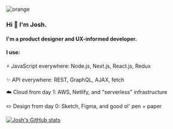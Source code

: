 ![orange](https://pbs.twimg.com/profile_banners/1250867722222809096/1587133424/1500x500)

### Hi 👋 I'm Josh.
#### I'm a product designer and UX-informed developer.

#### I use:
⚡️ JavaScript everywhere: Node.js, Next.js, React.js, Redux

✨ API everywhere: REST, GraphQL, AJAX, fetch

☁️ Cloud from day 1: AWS, Netlify, and "serverless" infrastructure

✏️ Design from day 0: Sketch, Figma, and good ol' pen + paper

[![Josh's GitHub stats](https://github-readme-stats.vercel.app/api?username=ohheyjosh&count_private=true&show_icons=true)](https://github.com/ohheyjosh/github-readme-stats)
